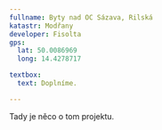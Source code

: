 ```yaml
---
fullname: Byty nad OC Sázava, Rilská
katastr: Modřany
developer: Fisolta
gps:
  lat: 50.0086969
  long: 14.4278717

textbox:
  text: Doplníme.

---
```


Tady je něco o tom projektu.